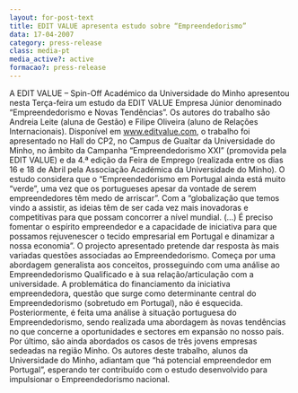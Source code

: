 ```yaml
---
layout: for-post-text
title: EDIT VALUE apresenta estudo sobre “Empreendedorismo”
data: 17-04-2007
category: press-release
class: media-pt
media_active?: active
formacao?: press-release
--- 
```

 
A EDIT VALUE – Spin-Off Académico da Universidade do Minho apresentou nesta Terça-feira um estudo da EDIT VALUE Empresa Júnior denominado “Empreendedorismo e Novas Tendências”. Os autores do trabalho são Andreia Leite (aluna de Gestão) e Filipe Oliveira (aluno de Relações Internacionais).
Disponível em www.editvalue.com, o trabalho foi apresentado no Hall do CP2, no Campus de Gualtar da Universidade do Minho, no âmbito da Campanha “Empreendedorismo XXI” (promovida pela EDIT VALUE) e da 4.ª edição da Feira de Emprego (realizada entre os dias 16 e 18 de Abril pela Associação Académica da Universidade do Minho).
O estudo considera que o “Empreendedorismo em Portugal ainda está muito “verde”, uma vez que os portugueses apesar da vontade de serem empreendedores têm medo de arriscar”. Com a “globalização que temos vindo a assistir, as ideias têm de ser cada vez mais inovadoras e competitivas para que possam concorrer a nível mundial. (…) É preciso fomentar o espírito empreendedor e a capacidade de iniciativa para que possamos rejuvenescer o tecido empresarial em Portugal e dinamizar a nossa economia”.
O projecto apresentado pretende dar resposta às mais variadas questões associadas ao Empreendedorismo. Começa por uma abordagem generalista aos conceitos, prosseguindo com uma análise ao Empreendedorismo Qualificado e à sua relação/articulação com a universidade. A problemática do financiamento da iniciativa empreendedora, questão que surge como determinante central do Empreendedorismo (sobretudo em Portugal), não é esquecida. Posteriormente, é feita uma análise à situação portuguesa do Empreendedorismo, sendo realizada uma abordagem às novas tendências no que concerne a oportunidades e sectores em expansão no nosso país. Por último, são ainda abordados os casos de três jovens empresas sedeadas na região Minho.
Os autores deste trabalho, alunos da Universidade do Minho, adiantam que “há potencial empreendedor em Portugal”, esperando ter contribuído com o estudo desenvolvido para impulsionar o Empreendedorismo nacional.